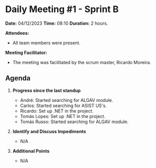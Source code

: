 # Daily Meeting #1 - Sprint B

**Date:** 04/12/2023
**Time:** 08:10
**Duration:** 2 hours.

**Attendees:**  
- All team members were present.

**Meeting Facilitator:**  
- The meeting was facilitated by the scrum master, Ricardo Moreira.

## Agenda

1. **Progress since the last standup**
   - André: Started searching for ALGAV module.
   - Carlos: Started searching for ASIST US's.
   - Ricardo: Set up .NET in the project.
   - Tomás Lopes: Set up .NET in the project.
   - Tomás Russo: Started searching for ALGAV module.

2. **Identify and Discuss Impediments**
   - N/A
   
3. **Additional Points**
   - N/A